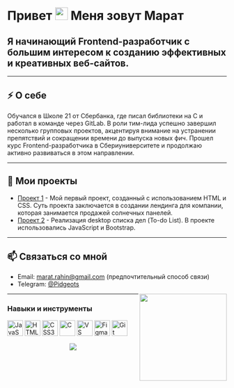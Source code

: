 # Привет <img src="https://github.com/sciencepal/sciencepal/blob/master/assets/Hi.gif" width="29px"> Меня зовут Марат

## Я начинающий Frontend-разработчик с большим интересом к созданию эффективных и креативных веб-сайтов.

---

## ⚡ О себе

Обучался в Школе 21 от Сбербанка, где писал библиотеки на C и работал в команде через GitLab. В роли тим-лида успешно завершил несколько групповых проектов, акцентируя внимание на устранении препятствий и сокращении времени до выпуска новых фич. Прошел курс Frontend-разработчика в Сбериуниверситете и продолжаю активно развиваться в этом направлении.

---

## 📂 Мои проекты

- [Проект 1](https://pidgeots.github.io/sberuniversity-project/) - Мой первый проект, созданный с использованием HTML и CSS. Суть проекта заключается в создании лендинга для компании, которая занимается продажей солнечных панелей.
- [Проект 2](https://pidgeots.github.io/to-do-list/) - Реализация desktop списка дел (To-do List). В проекте использовались JavaScript и Bootstrap. 

---

## 📫 Связаться со мной

- Email: [marat.rahin@gmail.com](mailto:marat.rahin@gmail.com) (предпочтительный способ связи)
- Telegram: [@Pidgeots](https://t.me/Pidgeots)

<img align='right' src='https://user-images.githubusercontent.com/5713670/87202985-820dcb80-c2b6-11ea-9f56-7ec461c497c3.gif' width='200"'>

---

### Навыки и инструменты

<p align="left">
<a href="https://developer.mozilla.org/en-US/docs/Web/JavaScript" target="_blank" rel="noreferrer"><img src="https://raw.githubusercontent.com/danielcranney/readme-generator/main/public/icons/skills/javascript-colored.svg" width="36" height="36" alt="JavaScript" /></a>
<a href="https://developer.mozilla.org/en-US/docs/Glossary/HTML5" target="_blank" rel="noreferrer"><img src="https://raw.githubusercontent.com/danielcranney/readme-generator/main/public/icons/skills/html5-colored.svg" width="36" height="36" alt="HTML5" /></a>
<a href="https://www.w3.org/TR/CSS/#css" target="_blank" rel="noreferrer"><img src="https://raw.githubusercontent.com/danielcranney/readme-generator/main/public/icons/skills/css3-colored.svg" width="36" height="36" alt="CSS3" /></a>
<a href="https://docs.microsoft.com/en-us/cpp/?view=msvc-170" target="_blank" rel="noreferrer"><img src="https://raw.githubusercontent.com/danielcranney/readme-generator/main/public/icons/skills/c-colored.svg" width="36" height="36" alt="C" /></a>
<a href="https://code.visualstudio.com/" target="_blank" rel="noreferrer"><img src="https://raw.githubusercontent.com/danielcranney/readme-generator/main/public/icons/skills/visualstudiocode.svg" width="36" height="36" alt="VS Code" /></a>
<a href="https://www.figma.com/" target="_blank" rel="noreferrer"><img src="https://raw.githubusercontent.com/danielcranney/readme-generator/main/public/icons/skills/figma-colored.svg" width="36" height="36" alt="Figma" /></a>
<a href="https://git-scm.com/" target="_blank" rel="noreferrer"><img src="https://raw.githubusercontent.com/danielcranney/readme-generator/main/public/icons/skills/git-colored.svg" width="36" height="36" alt="Git" /></a>
</p>

<p align="center">
  <img src="https://capsule-render.vercel.app/api?type=waving&color=gradient&height=60&section=footer&width=100"/>
</p>
